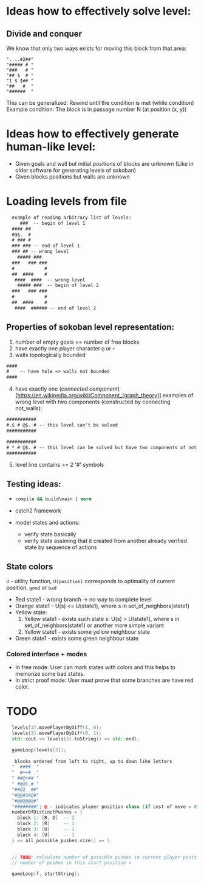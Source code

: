 # Ideas how to effectively solve level:
## Divide and conquer
We know that only two ways exists for moving this block from that area:
```text
"....#2##"
"##### # "
"###   # "
"## $  # "
"1 $ $## "
"##   #  "
"######  "
```
This can be generalized:
Rewind until the condition is met (while condition)
Example condition: The block is in passage number N (at position (x, y))

# Ideas how to effectively generate human-like level:
* Given goals and wall but initial positions of blocks are unknown
  (Like in older software for generating levels of sokoban)
* Given blocks positions but walls are unknown

# Loading levels from file
```txt
  example of reading arbitrary list of levels:
     ###  -- begin of level 1
  #### ##
  #@$.  #
  # ### #
  ### ### -- end of level 1
  ### ## -- wrong level
    ##### ###
  ###   ### ###
  #           #
  ##  ####    #
   ####  ####  -- wrong level
    ##### ###  -- begin of level 2
  ###   ### ###
  #           #
  ##  ####    #
   ####  ###### -- end of level 2
```

## Properties of sokoban level representation:
1. number of empty goals == number of free blocks
2. have exactly one player character `@` or `+`
3. walls topologically bounded
  ```txt
  ####
  #    -- have hole => walls not bounded
  ####
  ```
4. have exactly one (*connected component*)[https://en.wikipedia.org/wiki/Component_(graph_theory)]
  examples of wrong level with two components (constructed by connecting not_walls):
  ```txt
  ###########
  #.$ # @$. # -- this level can't be solved
  ###########

  ###########
  # * # @$. # -- this level can be solved but have two components of not_walls
  ###########
  ```
5. level line contains >= 2 '#' symbols

## Testing ideas:
* ```cmd
  compile && build\main | more
  ```

* catch2 framework
* model states and actions:
  * verify state basically
  * verify state assiming that it created from another already verified state by sequence of actions

## State colors
`U` - utility function, `U(position)` corresponds to optimality of current position, `good` or `bad`
* Red state1 - wrong branch -> no way to complete level
* Orange state1 - U(s) <= U(state1), where s in set_of_neighbors(state1)
* Yellow state:
  1. Yellow state1 - exists such state s: U(s) > U(state1), where s in set_of_neighbors(state1)
  or another more simple variant
  2. Yellow state1 - exists some yellow neighbour state
* Green state1 - exists some green neighbour state

### Colored interface + modes
* In free mode: User can mark states with colors and this helps to memorize some bad states. 
* In strict proof mode: User must prove that some branches are have red color.

# TODO
```cpp
  levels[3].movePlayerByDiff(1, 0);
  levels[3].movePlayerByDiff(0, 1);
  std::cout << levels[3].toString() << std::endl;

  gameLoop(levels[3]);
  
   blocks ordered from left to right, up to down like letters
  "  ####  "
  "  #++#  "
  " ##@+## "
  " #@@1.# "
  "##@2  ##"
  "#@@#34@#"
  "#@@@@@@#"
  "########"; @ - indicates player position class (if cost of move = 0)
  numberOfDistinctPushes = {
    block 1: [R, D]  -- 2
    block 2: [R]     -- 1
    block 3: [U]     -- 1
    block 4: [U]     -- 1
  } => all_possible_pushes.size() == 5
  

  // TODO: calculate number of possible pushes in current player position class
  // number of pushes in this start position = 

  gameLoop(f, startString);
```